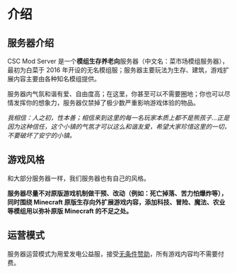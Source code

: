 # 介绍

## 服务器介绍

CSC Mod Server 是一个**模组生存养老向**服务器（中文名：菜市场模组服务器），最初为白菜于 2016 年开设的无名模组服；服务器主要玩法为生存、建筑，游戏扩展内容主要由各种知名模组提供。

服务器内气氛和谐有爱、自由度高；在这里，你甚至可以不需要圈地；你也可以尽情发挥你的想象力，服务器仅禁掉了极少数严重影响游戏体验的物品。

_我相信：人之初，性本善；相信来到这里的每一名玩家本质上都不是熊孩子...正是因为这种信任，这个小镇的气氛才可以这么和谐友爱，希望大家珍惜这里的一切，不要破坏了安宁的小镇。_

## 游戏风格

和大部分服务器一样，我们服务器也有自己的风格。

**服务器尽量不对原版游戏机制做干预、改动（例如：死亡掉落、苦力怕爆炸等），同时围绕 Minecraft 原版生存向外扩展游戏内容，添加科技、冒险、魔法、农业等模组用以弥补原版 Minecraft 的不足之处。**

## 运营模式

服务器运营模式为用爱发电公益服，接受[无条件赞助](../donate/donation-channels.md)，所有游戏内容均不需要付费。
